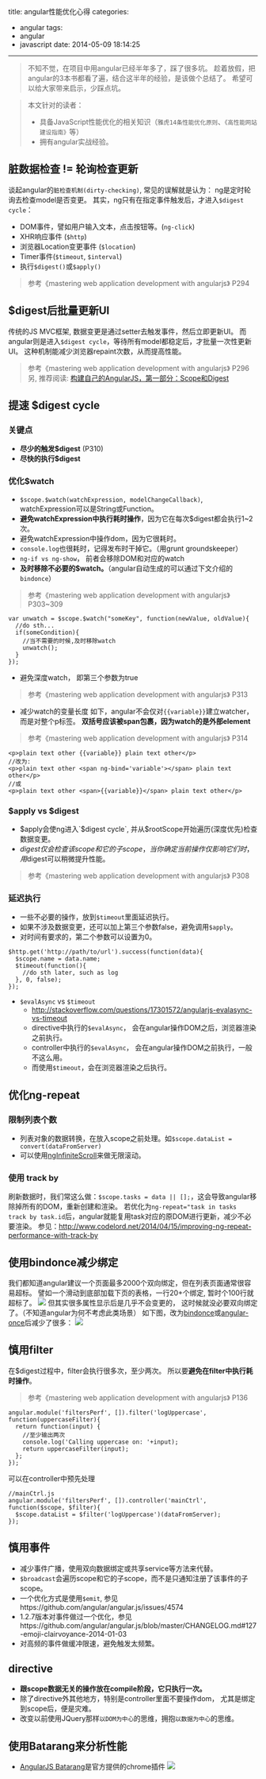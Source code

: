 title: angular性能优化心得
categories:
  - angular
tags:
  - angular
  - javascript
date: 2014-05-09 18:14:25
---

> 不知不觉，在项目中用angular已经半年多了，踩了很多坑。
> 趁着放假，把angular的3本书都看了遍，结合这半年的经验，是该做个总结了。
> 希望可以给大家带来启示，少踩点坑。
<!-- more -->
> 本文针对的读者：
> - 具备JavaScript性能优化的相关知识（`雅虎14条性能优化原则`、`《高性能网站建设指南》`等）
> - 拥有angular实战经验。

## 脏数据检查 != 轮询检查更新
谈起angular的`脏检查机制(dirty-checking)`, 常见的误解就是认为： ng是定时轮询去检查model是否变更。
其实，ng只有在指定事件触发后，才进入`$digest cycle`： 
- DOM事件，譬如用户输入文本，点击按钮等。(`ng-click`)
- XHR响应事件 (`$http`)
- 浏览器Location变更事件 (`$location`)
- Timer事件(`$timeout`, `$interval`)
- 执行`$digest()`或`$apply()`

> 参考《mastering web application development with angularjs》 P294

## $digest后批量更新UI
传统的JS MVC框架, 数据变更是通过setter去触发事件，然后立即更新UI。
而angular则是进入`$digest cycle`，等待所有model都稳定后，才批量一次性更新UI。
这种机制能减少浏览器repaint次数，从而提高性能。
> 参考《mastering web application development with angularjs》 P296
> 另, 推荐阅读: [构建自己的AngularJS，第一部分：Scope和Digest](http://angularjs.cn/A0lr)

## 提速 $digest cycle
### 关键点
- **尽少的触发$digest** (P310)
- **尽快的执行$digest**

### 优化$watch
- `$scope.$watch(watchExpression, modelChangeCallback)`, watchExpression可以是String或Function。
- **避免watchExpression中执行耗时操作**，因为它在每次$digest都会执行1~2次。
- 避免watchExpression中操作dom，因为它很耗时。
- `console.log`也很耗时，记得发布时干掉它。（用grunt groundskeeper）
- `ng-if vs ng-show`， 前者会移除DOM和对应的watch
- **及时移除不必要的$watch。**（angular自动生成的可以通过下文介绍的`bindonce`）
> 参考《mastering web application development with angularjs》 P303~309
```
var unwatch = $scope.$watch("someKey", function(newValue, oldValue){
  //do sth...
  if(someCondition){
    //当不需要的时候,及时移除watch
    unwatch();
  }
});
```
- 避免深度watch， 即第三个参数为true
> 参考《mastering web application development with angularjs》 P313

- 减少watch的变量长度
如下，angular不会仅对`{{variable}}`建立watcher，而是对整个p标签。
**双括号应该被span包裹，因为watch的是外部element**
> 参考《mastering web application development with angularjs》 P314
```
<p>plain text other {{variable}} plain text other</p>
//改为:
<p>plain text other <span ng-bind='variable'></span> plain text other</p>
//或
<p>plain text other <span>{{variable}}</span> plain text other</p>
```

### $apply vs $digest
- $apply会使ng进入`$digest cycle`, 并从$rootScope开始遍历(深度优先)检查数据变更。
- $digest仅会检查该scope和它的子scope，当你确定当前操作仅影响它们时，用$digest可以稍微提升性能。
> 参考《mastering web application development with angularjs》 P308


### 延迟执行
- 一些不必要的操作，放到`$timeout`里面延迟执行。
- 如果不涉及数据变更，还可以加上第三个参数false，避免调用`$apply`。
- 对时间有要求的，第二个参数可以设置为0。
```
$http.get('http://path/to/url').success(function(data){
  $scope.name = data.name;
  $timeout(function(){
    //do sth later, such as log
  }, 0, false);
});
```
- `$evalAsync` vs `$timeout`
  - http://stackoverflow.com/questions/17301572/angularjs-evalasync-vs-timeout
  - directive中执行的`$evalAsync`， 会在angular操作DOM之后，浏览器渲染之前执行。
  - controller中执行的`$evalAsync`， 会在angular操作DOM之前执行，一般不这么用。
  - 而使用`$timeout`，会在浏览器渲染之后执行。

## 优化ng-repeat
### 限制列表个数
- 列表对象的数据转换，在放入scope之前处理。如`$scope.dataList = convert(dataFromServer)`
- 可以使用[ngInfiniteScroll](http://binarymuse.github.io/ngInfiniteScroll/)来做无限滚动。

### 使用 track by
刷新数据时，我们常这么做：`$scope.tasks = data || [];`，这会导致angular移除掉所有的DOM，重新创建和渲染。
若优化为`ng-repeat="task in tasks track by task.id`后，angular就能复用task对应的原DOM进行更新，减少不必要渲染。
参见：http://www.codelord.net/2014/04/15/improving-ng-repeat-performance-with-track-by

## 使用bindonce减少绑定
我们都知道angular建议一个页面最多2000个双向绑定，但在列表页面通常很容易超标。
譬如一个滑动到底部加载下页的表格，一行20+个绑定, 暂时个100行就超标了。
![](/images/scope-binding.png)
但其实很多属性显示后是几乎不会变更的， 这时候就没必要双向绑定了。（不知道angular为何不考虑此类场景）
如下图，改为[bindonce](https://github.com/pasvaz/bindonce)或[angular-once](https://github.com/tadeuszwojcik/angular-once)后减少了很多：
![](/images/scope-binding-once.png)

## 慎用filter
在$digest过程中，filter会执行很多次，至少两次。
所以要**避免在filter中执行耗时操作**。
> 参考《mastering web application development with angularjs》 P136

```
angular.module('filtersPerf', []).filter('logUppercase', function(uppercaseFilter){
  return function(input) {
    //至少输出两次
    console.log('Calling uppercase on: '+input);
    return uppercaseFilter(input);
  };
});
```

可以在controller中预先处理
```
//mainCtrl.js
angular.module('filtersPerf', []).controller('mainCtrl', function($scope, $filter){
  $scope.dataList = $filter('logUppercase')(dataFromServer);
});
```

## 慎用事件
- 减少事件广播，使用双向数据绑定或共享service等方法来代替。
- `$broadcast`会遍历scope和它的子scope，而不是只通知注册了该事件的子scope。
- 一个优化方式是使用`$emit`, 参见https://github.com/angular/angular.js/issues/4574
- 1.2.7版本对事件做过一个优化，参见https://github.com/angular/angular.js/blob/master/CHANGELOG.md#127-emoji-clairvoyance-2014-01-03
- 对高频的事件做缓冲限速，避免触发太频繁。


## directive
- **跟scope数据无关的操作放在compile阶段，它只执行一次。**
- 除了directive外其他地方，特别是controller里面不要操作dom， 尤其是绑定到scope后，便是灾难。
- 改变以前使用JQuery那样`以DOM为中心`的思维，拥抱`以数据为中心`的思维。

## 使用Batarang来分析性能
- [AngularJS Batarang](https://chrome.google.com/webstore/detail/ighdmehidhipcmcojjgiloacoafjmpfk)是官方提供的chrome插件
![](/images/angular-batarang.png)